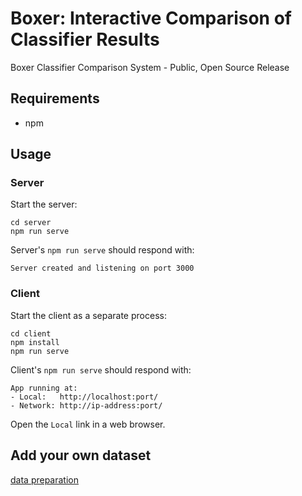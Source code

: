 # Boxer: Interactive Comparison of Classifier Results
Boxer Classifier Comparison System - Public, Open Source Release

## Requirements
* npm

## Usage

### Server

Start the server:
```shell
cd server
npm run serve
```
Server's `npm run serve` should respond with:

    Server created and listening on port 3000

### Client

Start the client as a separate process:
```shell
cd client
npm install
npm run serve
```
Client's `npm run serve` should respond with:

    App running at:
    - Local:   http://localhost:port/
    - Network: http://ip-address:port/

Open the `Local` link in a web browser.

## Add your own dataset
[data preparation](<https://graphics.cs.wisc.edu/Vis/Boxer/docs/data_preparation/>)


